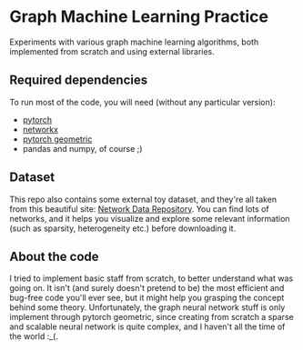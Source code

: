 # Graph Machine Learning Practice

Experiments with various graph machine learning algorithms, both implemented from scratch and using external libraries.

## Required dependencies

To run most of the code, you will need (without any particular version):

- [pytorch](https://pytorch.org/)
- [networkx](https://networkx.org/)
- [pytorch geometric](https://pytorch-geometric.readthedocs.io/en/latest/index.html)
- pandas and numpy, of course ;)

## Dataset

This repo also contains some external toy dataset, and they're all taken from this beautiful site: [Network Data Repository](https://networkrepository.com/). You can find lots of networks, and it helps you visualize and explore some relevant information (such as sparsity, heterogeneity etc.) before downloading it.

## About the code

I tried to implement basic staff from scratch, to better understand what was going on. It isn't (and surely doesn't pretend to be) the most efficient and bug-free code you'll ever see, but it might help you grasping the concept behind some theory. Unfortunately, the graph neural network stuff is only implement through pytorch geometric, since creating from scratch a sparse and scalable neural network is quite complex, and I haven't all the time of the world :_(.
